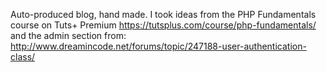 Auto-produced blog, hand made.
I took ideas from the PHP Fundamentals course on Tuts+ Premium
https://tutsplus.com/course/php-fundamentals/
and the admin section from:
http://www.dreamincode.net/forums/topic/247188-user-authentication-class/
